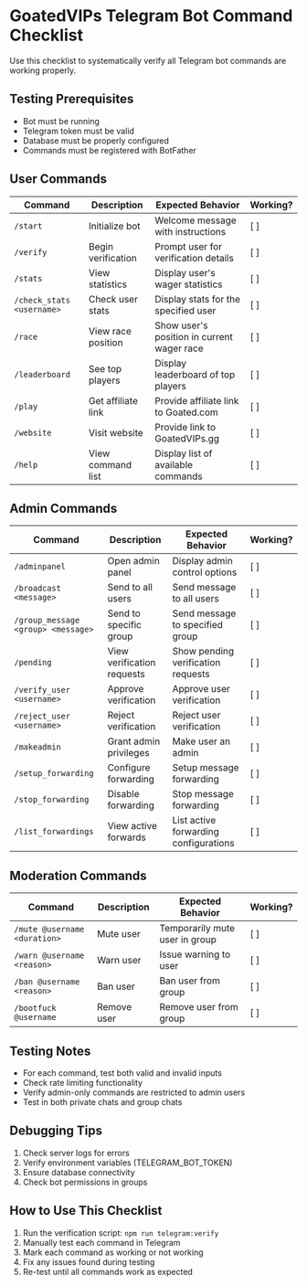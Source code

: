 # GoatedVIPs Telegram Bot Command Checklist

Use this checklist to systematically verify all Telegram bot commands are working properly.

## Testing Prerequisites

- Bot must be running
- Telegram token must be valid
- Database must be properly configured
- Commands must be registered with BotFather

## User Commands

| Command                   | Description        | Expected Behavior                          | Working? |
| ------------------------- | ------------------ | ------------------------------------------ | -------- |
| `/start`                  | Initialize bot     | Welcome message with instructions          | [ ]      |
| `/verify`                 | Begin verification | Prompt user for verification details       | [ ]      |
| `/stats`                  | View statistics    | Display user's wager statistics            | [ ]      |
| `/check_stats <username>` | Check user stats   | Display stats for the specified user       | [ ]      |
| `/race`                   | View race position | Show user's position in current wager race | [ ]      |
| `/leaderboard`            | See top players    | Display leaderboard of top players         | [ ]      |
| `/play`                   | Get affiliate link | Provide affiliate link to Goated.com       | [ ]      |
| `/website`                | Visit website      | Provide link to GoatedVIPs.gg              | [ ]      |
| `/help`                   | View command list  | Display list of available commands         | [ ]      |

## Admin Commands

| Command                            | Description                | Expected Behavior                     | Working? |
| ---------------------------------- | -------------------------- | ------------------------------------- | -------- |
| `/adminpanel`                      | Open admin panel           | Display admin control options         | [ ]      |
| `/broadcast <message>`             | Send to all users          | Send message to all users             | [ ]      |
| `/group_message <group> <message>` | Send to specific group     | Send message to specified group       | [ ]      |
| `/pending`                         | View verification requests | Show pending verification requests    | [ ]      |
| `/verify_user <username>`          | Approve verification       | Approve user verification             | [ ]      |
| `/reject_user <username>`          | Reject verification        | Reject user verification              | [ ]      |
| `/makeadmin`                       | Grant admin privileges     | Make user an admin                    | [ ]      |
| `/setup_forwarding`                | Configure forwarding       | Setup message forwarding              | [ ]      |
| `/stop_forwarding`                 | Disable forwarding         | Stop message forwarding               | [ ]      |
| `/list_forwardings`                | View active forwards       | List active forwarding configurations | [ ]      |

## Moderation Commands

| Command                      | Description | Expected Behavior              | Working? |
| ---------------------------- | ----------- | ------------------------------ | -------- |
| `/mute @username <duration>` | Mute user   | Temporarily mute user in group | [ ]      |
| `/warn @username <reason>`   | Warn user   | Issue warning to user          | [ ]      |
| `/ban @username <reason>`    | Ban user    | Ban user from group            | [ ]      |
| `/bootfuck @username`        | Remove user | Remove user from group         | [ ]      |

## Testing Notes

- For each command, test both valid and invalid inputs
- Check rate limiting functionality
- Verify admin-only commands are restricted to admin users
- Test in both private chats and group chats

## Debugging Tips

1. Check server logs for errors
2. Verify environment variables (TELEGRAM_BOT_TOKEN)
3. Ensure database connectivity
4. Check bot permissions in groups

## How to Use This Checklist

1. Run the verification script: `npm run telegram:verify`
2. Manually test each command in Telegram
3. Mark each command as working or not working
4. Fix any issues found during testing
5. Re-test until all commands work as expected
